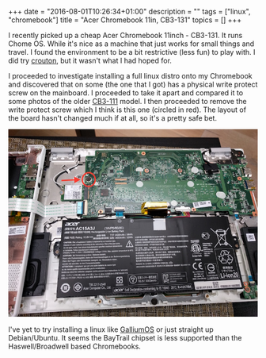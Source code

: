 +++
date = "2016-08-01T10:26:34+01:00"
description = ""
tags = ["linux", "chromebook"]
title = "Acer Chromebook 11in, CB3-131"
topics = []
+++

I recently picked up a cheap Acer Chromebook 11inch - CB3-131. It
runs Chome OS. While it's nice as a machine that just works for
small things and travel. I found the environment to be a bit
restrictive (less fun) to play with. I did try
[crouton](https://github.com/dnschneid/crouton), but it wasn't what
I had hoped for.

I proceeded to investigate installing a full linux distro onto my
Chromebook and discovered that on some (the one that I got) has a
physical write protect screw on the mainboard. I proceeded to take
it apart and compared it to some photos of the older [CB3-111](https://plus.google.com/photos/+RyanSchelske/albums/6125754696828294017/6125754695280265442?pid=6125754695280265442&oid=109699564062072057954) model.
I then proceeded to remove the write protect screw which I think
is this one (circled in red). The layout of the board hasn't changed
much if at all, so it's a pretty safe bet.

![](/CB3-131.jpg)

I've yet to try installing a linux like [GalliumOS](https://galliumos.org/)
or just straight up Debian/Ubuntu. It seems the BayTrail chipset
is less supported than the Haswell/Broadwell based Chromebooks.
